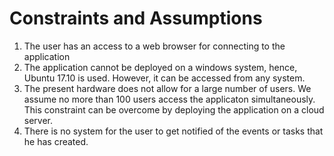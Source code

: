 # Constraints and Assumptions

1. The user has an access to a web browser for connecting to the application
2. The application cannot be deployed on a windows system, hence, Ubuntu 17.10 is used. However, it can be accessed from any system.
3. The present hardware does not allow for a large number of users. We assume no more than 100 users access the applicaton simultaneously. This constraint can be overcome by deploying the application on a cloud server.
4. There is no system for the user to get notified of the events or tasks that he has created.
